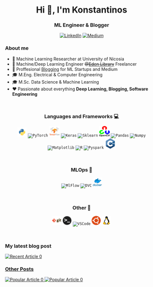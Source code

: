 <h1 align="center">Hi 👋, I'm Konstantinos</h1>
<h3 align="center">ML Engineer & Blogger</h3>


<div align="center">

[![LinkedIn](https://img.shields.io/badge/linkedin-%230077B5.svg?&style=for-the-badge&logo=linkedin&logoColor=white)](https://www.linkedin.com/in/konstantinos-poulinakis-4554821a3/)
[![Medium](https://img.shields.io/badge/Medium-12100E?style=for-the-badge&logo=medium&logoColor=white)](https://medium.com/@poulinakis.kon)

<!--![visitors](https://visitor-badge.laobi.icu/badge?page_id=PoulinakisKonstantinos&right_color=%23486393)-->

</div>

### About me 
- 💼 Machine Learning Researcher at University of Nicosia
- 💼 Machine/Deep Learning Engineer  ~~@[Eden Library](https://edenlibrary.ai/eden-viewer)~~ Freelancer
- 💼 Proffesional [Blogging](https://github.com/Poulinakis-Konstantinos/Blogging-Journey) for ML Startups and Medium
- 🎓 M.Eng. Electrical & Computer Engineering 
- 🎓 M.Sc. Data Science & Machine Learning  
- :heart: Passionate about everything **Deep Learning, Blogging, Software Engineering**


<div align="center">

<br />

### Languages and Frameworks :computer:

<code><img height="30" title="Python3" src="https://raw.githubusercontent.com/github/explore/80688e429a7d4ef2fca1e82350fe8e3517d3494d/topics/python/python.png"></code>
<code><img height="15" title="PyTorch" src="https://github.com/valohai/ml-logos/blob/master/pytorch.svg"></code>
<code><img height="35" title="Tensorflow" src="https://raw.githubusercontent.com/github/explore/80688e429a7d4ef2fca1e82350fe8e3517d3494d/topics/tensorflow/tensorflow.png"></code>
<code><img height="35" title="Keras" src="https://github.com/valohai/ml-logos/blob/master/keras.svg"></code>
<code><img height="25" title="Sklearn" src="https://github.com/valohai/ml-logos/blob/master/scikit-learn.svg"></code>
<code><img height="35" title="OpenCV" src="https://raw.githubusercontent.com/github/explore/80688e429a7d4ef2fca1e82350fe8e3517d3494d/topics/opencv/opencv.png"></code>
<code><img height="35" title="Pandas" src="https://github.com/get-icon/geticon/raw/master/icons/pandas-icon.svg"></code>
<code><img height="30" title="Numpy" src="https://github.com/get-icon/geticon/raw/master/icons/numpy-icon.svg"></code>
<code><img height="20" title="Matplotlib" src="https://matplotlib.org/_static/logo2.svg"></code>
<code><img height="30" title="R" src="https://github.com/get-icon/geticon/raw/master/icons/r-lang.svg"></code>
<code><img height="30" title="Pyspark" src="https://github.com/valohai/ml-logos/blob/master/spark.svg"></code>
<code><img height="35" title="Python3" src="https://raw.githubusercontent.com/github/explore/80688e429a7d4ef2fca1e82350fe8e3517d3494d/topics/cpp/cpp.png"></code>

<br />

### MLOps :wrench:

<code><img height="30" title="MlFlow" src="https://img.shields.io/badge/mlflow-%23d9ead3.svg?style=for-the-badge&logo=numpy&logoColor=blue"></code>
<code><img height="30" title="DVC" src="https://img.shields.io/static/v1?style=for-the-badge&message=DVC&color=13ADC7&logo=DVC&logoColor=FFFFFF&label="></code>
<code><img height="30" title="Docker" src="https://raw.githubusercontent.com/github/explore/80688e429a7d4ef2fca1e82350fe8e3517d3494d/topics/docker/docker.png"></code>

<br />

### Other :wrench:

<code><img height="30" title="Git" src="https://raw.githubusercontent.com/github/explore/80688e429a7d4ef2fca1e82350fe8e3517d3494d/topics/git/git.png"></code>
<code><img height="30" title="Terminal" src="https://raw.githubusercontent.com/github/explore/80688e429a7d4ef2fca1e82350fe8e3517d3494d/topics/terminal/terminal.png"></code>
<code><img height="30" title="VSCode" src="https://github.com/get-icon/geticon/blob/master/icons/visual-studio-code.svg"></code>
<code><img height="30" title="Ubuntu" src="https://raw.githubusercontent.com/github/explore/80688e429a7d4ef2fca1e82350fe8e3517d3494d/topics/ubuntu/ubuntu.png"></code>
<code><img height="30" title="Linux" src="https://raw.githubusercontent.com/github/explore/80688e429a7d4ef2fca1e82350fe8e3517d3494d/topics/linux/linux.png"></code>

</div>
<br />


### My latest blog post
<a target="_blank" href="https://github-readme-medium-recent-article.vercel.app/medium/@poulinakis.kon/0"><img src="https://github-readme-medium-recent-article.vercel.app/medium/@poulinakis.kon/0" alt="Recent Article 0"> 
### Other Posts
<a target="_blank" href="https://github-readme-medium-recent-article.vercel.app/medium/@poulinakis.kon/5"><img src="https://github-readme-medium-recent-article.vercel.app/medium/@poulinakis.kon/5" alt="Popular Article 0"> 
<a target="_blank" href="https://github-readme-medium-recent-article.vercel.app/medium/@poulinakis.kon/4"><img src="https://github-readme-medium-recent-article.vercel.app/medium/@poulinakis.kon/4" alt="Popular Article 0"> 

<!--![Anurag's GitHub stats](https://github-readme-stats.vercel.app/api?username=Poulinakis-Konstantinos&count_private=true&theme=merko)-->
